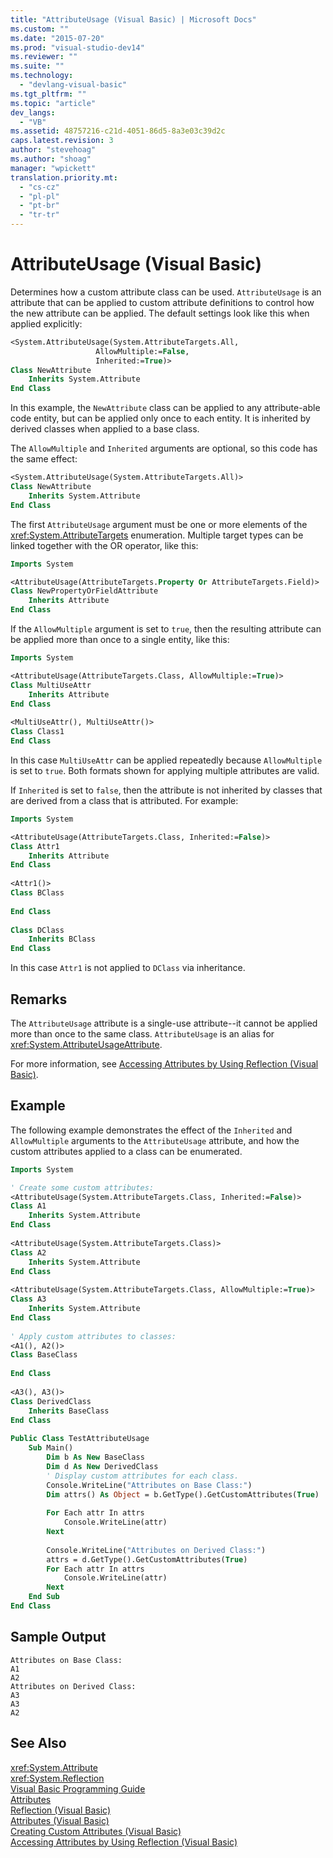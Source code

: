 ```yaml
---
title: "AttributeUsage (Visual Basic) | Microsoft Docs"
ms.custom: ""
ms.date: "2015-07-20"
ms.prod: "visual-studio-dev14"
ms.reviewer: ""
ms.suite: ""
ms.technology: 
  - "devlang-visual-basic"
ms.tgt_pltfrm: ""
ms.topic: "article"
dev_langs: 
  - "VB"
ms.assetid: 48757216-c21d-4051-86d5-8a3e03c39d2c
caps.latest.revision: 3
author: "stevehoag"
ms.author: "shoag"
manager: "wpickett"
translation.priority.mt: 
  - "cs-cz"
  - "pl-pl"
  - "pt-br"
  - "tr-tr"
---
```

# AttributeUsage (Visual Basic)
Determines how a custom attribute class can be used. `AttributeUsage` is an attribute that can be applied to custom attribute definitions to control how the new attribute can be applied. The default settings look like this when applied explicitly:  
  
```vb  
<System.AttributeUsage(System.AttributeTargets.All,   
                   AllowMultiple:=False,   
                   Inherited:=True)>   
Class NewAttribute  
    Inherits System.Attribute  
End Class  
```  
  
 In this example, the `NewAttribute` class can be applied to any attribute-able code entity, but can be applied only once to each entity. It is inherited by derived classes when applied to a base class.  
  
 The `AllowMultiple` and `Inherited` arguments are optional, so this code has the same effect:  
  
```vb  
<System.AttributeUsage(System.AttributeTargets.All)>   
Class NewAttribute  
    Inherits System.Attribute  
End Class  
```  
  
 The first `AttributeUsage` argument must be one or more elements of the <xref:System.AttributeTargets> enumeration. Multiple target types can be linked together with the OR operator, like this:  
  
```vb  
Imports System  
```  
  
```vb  
<AttributeUsage(AttributeTargets.Property Or AttributeTargets.Field)>   
Class NewPropertyOrFieldAttribute  
    Inherits Attribute  
End Class  
```  
  
 If the `AllowMultiple` argument is set to `true`, then the resulting attribute can be applied more than once to a single entity, like this:  
  
```vb  
Imports System  
```  
  
```vb  
<AttributeUsage(AttributeTargets.Class, AllowMultiple:=True)>   
Class MultiUseAttr  
    Inherits Attribute  
End Class  
  
<MultiUseAttr(), MultiUseAttr()>   
Class Class1  
End Class  
```  
  
 In this case `MultiUseAttr` can be applied repeatedly because `AllowMultiple` is set to `true`. Both formats shown for applying multiple attributes are valid.  
  
 If `Inherited` is set to `false`, then the attribute is not inherited by classes that are derived from a class that is attributed. For example:  
  
```vb  
Imports System  
```  
  
```vb  
<AttributeUsage(AttributeTargets.Class, Inherited:=False)>   
Class Attr1  
    Inherits Attribute  
End Class  
  
<Attr1()>   
Class BClass  
  
End Class    
  
Class DClass  
    Inherits BClass  
End Class  
```  
  
 In this case `Attr1` is not applied to `DClass` via inheritance.  
  
## Remarks  
 The `AttributeUsage` attribute is a single-use attribute--it cannot be applied more than once to the same class. `AttributeUsage` is an alias for <xref:System.AttributeUsageAttribute>.  
  
 For more information, see [Accessing Attributes by Using Reflection (Visual Basic)](../../../../visual-basic/programming-guide/concepts/attributes/accessing-attributes-by-using-reflection.md).  
  
## Example  
 The following example demonstrates the effect of the `Inherited` and `AllowMultiple` arguments to the `AttributeUsage` attribute, and how the custom attributes applied to a class can be enumerated.  
  
```vb  
Imports System  
```  
  
```vb  
' Create some custom attributes:  
<AttributeUsage(System.AttributeTargets.Class, Inherited:=False)>   
Class A1  
    Inherits System.Attribute  
End Class  
  
<AttributeUsage(System.AttributeTargets.Class)>   
Class A2  
    Inherits System.Attribute  
End Class      
  
<AttributeUsage(System.AttributeTargets.Class, AllowMultiple:=True)>   
Class A3  
    Inherits System.Attribute  
End Class  
  
' Apply custom attributes to classes:  
<A1(), A2()>   
Class BaseClass  
  
End Class  
  
<A3(), A3()>   
Class DerivedClass  
    Inherits BaseClass  
End Class  
  
Public Class TestAttributeUsage  
    Sub Main()  
        Dim b As New BaseClass  
        Dim d As New DerivedClass  
        ' Display custom attributes for each class.  
        Console.WriteLine("Attributes on Base Class:")  
        Dim attrs() As Object = b.GetType().GetCustomAttributes(True)  
  
        For Each attr In attrs  
            Console.WriteLine(attr)  
        Next  
  
        Console.WriteLine("Attributes on Derived Class:")  
        attrs = d.GetType().GetCustomAttributes(True)  
        For Each attr In attrs  
            Console.WriteLine(attr)  
        Next              
    End Sub  
End Class  
```  
  
## Sample Output  
  
```  
Attributes on Base Class:  
A1  
A2  
Attributes on Derived Class:  
A3  
A3  
A2  
```  
  
## See Also  
 <xref:System.Attribute>   
 <xref:System.Reflection>   
 [Visual Basic Programming Guide](../../../../visual-basic/programming-guide/index.md)   
 [Attributes](../Topic/Extending%20Metadata%20Using%20Attributes.md)   
 [Reflection (Visual Basic)](../../../../visual-basic/programming-guide/concepts/reflection.md)   
 [Attributes (Visual Basic)](../../../../visual-basic/language-reference/attributes.md)   
 [Creating Custom Attributes (Visual Basic)](../../../../visual-basic/programming-guide/concepts/attributes/creating-custom-attributes.md)   
 [Accessing Attributes by Using Reflection (Visual Basic)](../../../../visual-basic/programming-guide/concepts/attributes/accessing-attributes-by-using-reflection.md)